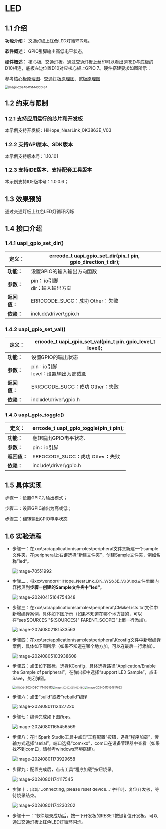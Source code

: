 # LED

## 1.1 介绍

**功能介绍：** 交通灯板上红色LED灯循环闪烁。

**软件概述：** GPIO引脚输出高低电平状态。

**硬件概述：** 核心板、交通灯板。通过交通灯板上丝印可以看出是RED与底板的D10相连，底板左边位置D10对应核心板上GPIO 7。硬件搭建要求如图所示：

参考[核心板原理图](../../../../docs/hardware/HiHope_NearLink_DK_WS63E_V03/HIHOPE_NEARLINK_DK_3863E_V03.pdf)、[交通灯板原理图](../../../../docs/hardware/HiHope_NearLink_DK_WS63E_V03/HiSpark_WiFi_IoT_SSL_VER.A.pdf)、[底板原理图](../../../../docs/hardware/HiHope_NearLink_DK_WS63E_V03/HiSpark_WiFi_IoT_EXB_VER.A.pdf)

<img src="../../../../docs/pic/beep/image-20240415144302434.png" alt="image-20240415144302434" style="zoom:67%;" />

## 1.2 约束与限制

### 1.2.1 支持应用运行的芯片和开发板

本示例支持开发板：HiHope_NearLink_DK3863E_V03

### 1.2.2 支持API版本、SDK版本

本示例支持版本号：1.10.101

### 1.2.3 支持IDE版本、支持配套工具版本

本示例支持IDE版本号：1.0.0.6；

## 1.3 效果预览

通过交通灯板上红色LED灯循环闪烁

## 1.4 接口介绍

### 1.4.1 uapi_gpio_set_dir()


| **定义：**   | errcode_t uapi_gpio_set_dir(pin_t pin, gpio_direction_t dir); |
| ------------ | ------------------------------------------------------------- |
| **功能：**   | 设置GPIO的输入输出方向函数                                    |
| **参数：**   | pin： io引脚<br/>dir：输入输出方向                            |
| **返回值：** | ERROCODE_SUCC：成功    Other：失败                            |
| **依赖：**   | include\driver\gpio.h                                         |

### 1.4.2 uapi_gpio_set_val()


| 定义：       | errcode_t uapi_gpio_set_val(pin_t pin, gpio_level_t level); |
| ------------ | ----------------------------------------------------------- |
| **功能：**   | 设置GPIO的输出状态                                          |
| **参数：**   | pin：io引脚<br/>level：设置输出为高或低                     |
| **返回值：** | ERROCODE_SUCC：成功    Other：失败                          |
| **依赖：**   | include\driver\gpio.h                                       |

### 1.4.3 uapi_gpio_toggle()


| **定义：**   | errcode_t uapi_gpio_toggle(pin_t pin); |
| ------------ | -------------------------------------- |
| **功能：**   | 翻转输出GPIO电平状态.                  |
| **参数：**   | pin：io引脚                            |
| **返回值：** | ERROCODE_SUCC：成功    Other：失败     |
| **依赖：**   | include\driver\gpio.h                  |

## 1.5 具体实现

步骤一：设置GPIO为输出模式；

步骤二：设置GPIO输出为高或低；

步骤三：翻转输出GPIO电平状态

## 1.6 实验流程

- 步骤一：在xxx\src\application\samples\peripheral文件夹新建一个sample文件夹，在peripheral上右键选择“新建文件夹”，创建Sample文件夹，例如名称”led“。

  ![image-70551992](../../../../docs/pic/gyro/image-20240801170551992-17225929704701.png)
- 步骤二：将xxx\vendor\HiHope_NearLink_DK_WS63E_V03\led文件里面内容拷贝到**步骤一创建的Sample文件夹中”led“**。

  ![image-20240415164754348](../../../../docs/pic/led/image-20240415164754348.png)
- 步骤三：在xxx\src\application\samples\peripheral\CMakeLists.txt文件中新增编译案例，具体如下图所示（如果不知道在哪个地方加的，可以在“set(SOURCES "${SOURCES}" PARENT_SCOPE)”上面一行添加）。

  ![image-20240802181533563](../../../../docs/pic/led/image-20240802181533563.png)
- 步骤四：在xxx\src\application\samples\peripheral\Kconfig文件中新增编译案例，具体如下图所示（如果不知道在哪个地方加，可以在最后一行添加）。

  ![image-20240805103938608](../../../../docs/pic/led/image-20240805103938608.png)
- 步骤五：点击如下图标，选择KConfig，具体选择路径“Application/Enable the Sample of peripheral”，在弹出框中选择“support LED Sample”，点击Save，关闭弹窗。

  <img src="../../../../docs/pic/beep/image-20240801171406113.png" alt="image-20240801171406113" style="zoom: 67%;" /><img src="../../../../docs/pic/beep/image-20240205105234692-17119401758316.png" alt="image-20240205105234692" style="zoom: 50%;" /><img src="../../../../docs/pic/led/image-20240415164817652.png" alt="image-20240415164817652" style="zoom:60%;" />
- 步骤六：点击“build”或者“rebuild”编译

  ![image-20240801112427220](../../../../docs/pic/beep/image-20240801112427220.png)
- 步骤七：编译完成如下图所示。

  ![image-20240801165456569](../../../../docs/pic/beep/image-20240801165456569.png)
- 步骤八：在HiSpark Studio工具中点击“工程配置”按钮，选择“程序加载”，传输方式选择“serial”，端口选择“comxxx”，com口在设备管理器中查看（如果找不到com口，请参考windows环境搭建）。

  ![image-20240801173929658](../../../../docs/pic/beep/image-20240801173929658.png)
- 步骤九：配置完成后，点击工具“程序加载”按钮烧录。

  ![image-20240801174117545](../../../../docs/pic/beep/image-20240801174117545.png)
- 步骤十：出现“Connecting, please reset device...”字样时，复位开发板，等待烧录结束。

  ![image-20240801174230202](../../../../docs/pic/beep/image-20240801174230202.png)
- 步骤十一：“软件烧录成功后，按一下开发板的RESET按键复位开发板，可以通过交通灯板上红色LED灯循环闪烁。
